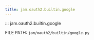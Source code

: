 ```yaml
---
title: jam.oauth2.builtin.google
---
```


::: jam.oauth2.builtin.google

FILE PATH: `jam/oauth2/builtin/google.py`